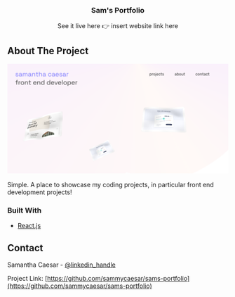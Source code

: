<div id="top"></div>

<!-- PROJECT LOGO -->
<br />
<div align="center">

<h3 align="center">Sam's Portfolio</h3>

  <p align="center">

See it live here 👉 insert website link here

  </p>
</div>

<!-- ABOUT THE PROJECT -->

## About The Project

![product-screenshot](/src/images/portfolio-project.png)

Simple. A place to showcase my coding projects, in particular front end development projects!

### Built With

- [React.js](https://reactjs.org/)

<!-- CONTACT -->

## Contact

Samantha Caesar - [@linkedin_handle](https://www.linkedin.com/in/samanthacaesar/)

Project Link: [https://github.com/sammycaesar/sams-portfolio](https://github.com/sammycaesar/sams-portfolio)

